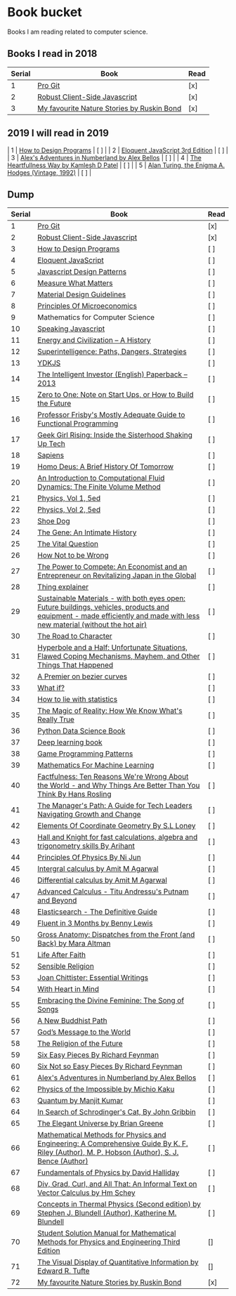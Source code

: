 # Book bucket

Books I am reading related to computer science.


## Books I read in 2018

| Serial | Book | Read |
|------|------|------|
| 1 | [Pro Git](https://git-scm.com/book/en/v2) | [x] |
| 2 | [Robust Client-Side Javascript](https://molily.de/robust-javascript/) | [x] |
| 3 | [My favourite Nature Stories by Ruskin Bond](#) | [x] |

## 2019 I will read in 2019

| 1 | [How to Design Programs](http://www.htdp.org/2018-01-06/Book/) | [ ] |
| 2 | [Eloquent JavaScript 3rd Edition](https://eloquentjavascript.net/) | [ ] |
| 3 | [Alex's Adventures in Numberland by Alex Bellos]() | [ ] |
| 4 | [The Heartfullness Way by Kamlesh D Patel]() | [ ] |
| 5 | [Alan Turing, the Enigma A. Hodges (Vintage, 1992)]() | [ ] |

## Dump

| Serial | Book | Read |
|------|------|------|
| 1 | [Pro Git](https://git-scm.com/book/en/v2) | [x] |
| 2 | [Robust Client-Side Javascript](https://molily.de/robust-javascript/) | [x] |
| 3 | [How to Design Programs](http://www.htdp.org/2018-01-06/Book/) | [ ] |
| 4| [Eloquent JavaScript](https://eloquentjavascript.net/) | [ ] |
| 5| [Javascript Design Patterns](https://addyosmani.com/resources/essentialjsdesignpatterns/book/) | [ ] |
| 6 | [Measure What Matters](https://www.amazon.in/Measure-What-Matters-John-Doerr/dp/024134848X/ref=sr_1_1?ie=UTF8&qid=1526821130&sr=8-1&keywords=measure+what+matters) | [ ] |
|7| [Material Design Guidelines](https://material.io/) | [ ] |
|8| [Principles Of Microeconomics](https://openstax.org/details/books/principles-microeconomics) | [ ] |
|9| Mathematics for Computer Science | [ ] |
|10| [Speaking Javascript](http://speakingjs.com/) | [ ] |
|11| [Energy and Civilization – A History](https://www.amazon.in/dp/0262035774/_encoding=UTF8?coliid=I34TD0OWI5SIV5&colid=2WP4R14TWN96B&psc=0) | [ ] |
|12| [Superintelligence: Paths, Dangers, Strategies](https://www.amazon.in/dp/0198739834/_encoding=UTF8?coliid=I34KXO16UTSE5Y&colid=2WP4R14TWN96B&psc=0) | [ ] |
|13| [YDKJS](https://github.com/getify/You-Dont-Know-JS) | [ ] |
|14| [The Intelligent Investor (English) Paperback – 2013](https://www.amazon.in/dp/0062312685/_encoding=UTF8?coliid=I37FVNE425JKS4&colid=2WP4R14TWN96B&psc=0) | [ ] |
|15| [Zero to One: Note on Start Ups, or How to Build the Future](https://www.amazon.in/dp/0753555190/_encoding=UTF8?coliid=I288ZZSF3XAP58&colid=2WP4R14TWN96B&psc=0) | [ ] |
|16| [Professor Frisby's Mostly Adequate Guide to Functional Programming](https://www.gitbook.com/book/drboolean/mostly-adequate-guide/details) | [ ] |
|17| [Geek Girl Rising: Inside the Sisterhood Shaking Up Tech](https://www.amazon.in/dp/125018200X/_encoding=UTF8?coliid=I3DVQ6Q6HDWDL7&colid=2WP4R14TWN96B&psc=0) | [ ] |
|18| [Sapiens](https://www.amazon.in/Sapiens-Yuval-Noah-Harari/dp/0099590085/ref=sr_1_1?ie=UTF8&qid=1516418229&sr=8-1&keywords=Sapiens) | [ ] |
|19| [Homo Deus: A Brief History Of Tomorrow](https://www.amazon.in/Homo-Deus-Brief-History-Tomorrow/dp/1784703931/ref=sr_1_1?ie=UTF8&qid=1516418213&sr=8-1&keywords=homo+deus+book) | [ ] |
|20| [An Introduction to Computational Fluid Dynamics: The Finite Volume Method](https://www.amazon.in/Introduction-Computational-Fluid-Dynamics-Finite/dp/8131720489/ref=lp_14158194031_1_1?s=books&ie=UTF8&qid=1516418364&sr=1-1) | [ ] |
|21| [Physics, Vol 1, 5ed](https://www.amazon.in/Physics-Vol-1-5ed-Resnick/dp/8126510889/ref=lp_14158199031_1_4?s=books&ie=UTF8&qid=1516418438&sr=1-4) | [ ] |
|22| [Physics, Vol 2, 5ed](https://www.amazon.in/Physics-Vol-2-5ed-Resnick/dp/8126510897/ref=pd_bxgy_14_img_2?_encoding=UTF8&psc=1&refRID=REHYZ0WRQKMG46FMCXKV) | [ ] |
|23| [Shoe Dog](https://www.amazon.in/Shoe-Dog-Phil-Knight/dp/1471146715/ref=sr_1_1?ie=UTF8&qid=1516418579&sr=8-1&keywords=Shoe+Dog) | [ ] |
|24| [The Gene: An Intimate History](https://www.amazon.in/Gene-Intimate-History-Siddhartha-Mukherjee/dp/0670087149/ref=sr_1_1?ie=UTF8&qid=1516418631&sr=8-1&keywords=The+Gene) | [ ] |
|25| [The Vital Question](https://www.amazon.in/Vital-Question-Nick-Lane/dp/1781250375/ref=sr_1_1?ie=UTF8&qid=1516418696&sr=8-1&keywords=The+vital+question) | [ ] |
|26| [How Not to be Wrong](https://www.amazon.in/How-Not-Wrong-Jordan-Ellenberg/dp/071819604X/ref=sr_1_1?ie=UTF8&qid=1516418741&sr=8-1&keywords=How+to+not+be+wrong) | [ ] |
|27| [The Power to Compete: An Economist and an Entrepreneur on Revitalizing Japan in the Global](https://www.amazon.in/Power-Compete-Economist-Entrepreneur-Revitalizing/dp/1119000602/ref=sr_1_1?ie=UTF8&qid=1516418816&sr=8-1&keywords=The+power+to+compete) | [ ] |
|28| [Thing explainer](https://www.amazon.in/Thing-Explainer-Complicated-Stuff-Simple/dp/1473637317/ref=sr_1_1?ie=UTF8&qid=1516418882&sr=8-1&keywords=Thing+explainer) | [ ] |
|29| [Sustainable Materials - with both eyes open: Future buildings, vehicles, products and equipment - made efficiently and made with less new material (without the hot air)](https://www.amazon.in/Sustainable-Materials-buildings-equipment-efficiently/dp/1906860076/ref=sr_1_1?ie=UTF8&qid=1516418930&sr=8-1&keywords=Sustainable+materials+with+both+eyes+open) | [ ] |
|30| [The Road to Character](https://www.amazon.in/Road-Character-David-Brooks/dp/0141980362/ref=sr_1_1?ie=UTF8&qid=1516418970&sr=8-1&keywords=The+road+to+character) | [ ] |
|31| [Hyperbole and a Half: Unfortunate Situations, Flawed Coping Mechanisms, Mayhem, and Other Things That Happened](https://www.amazon.in/Hyperbole-Half-Unfortunate-Situations-Mechanisms/dp/0224095374/ref=sr_1_1?ie=UTF8&qid=1516419050&sr=8-1&keywords=Hyperbole+and+half) | [ ] |
|32| [A Premier on bezier curves](https://pomax.github.io/bezierinfo/#preface) | [ ] |
|33| [What if?](https://www.amazon.in/What-If-Randall-Munroe/dp/1848549563/ref=sr_1_2?ie=UTF8&qid=1516419083&sr=8-2&keywords=What+if%3F) | [ ] |
|34| [How to lie with statistics](https://www.amazon.in/How-Lie-Statistics-Darrell-Huff/dp/0393310728/ref=sr_1_1?ie=UTF8&qid=1516419128&sr=8-1&keywords=How+to+Lie+With+Statistics) | [ ] |
|35| [The Magic of Reality: How We Know What's Really True](https://www.amazon.in/Magic-Reality-Know-Whats-Really/dp/0552778907/ref=pd_bxgy_14_img_3?_encoding=UTF8&psc=1&refRID=JAGYVDTS4BB99RZX7652) | [ ] |
|36| [Python Data Science Book](https://jakevdp.github.io/PythonDataScienceHandbook/) | [ ] |
|37| [Deep learning book](http://www.deeplearningbook.org/) | [ ] |
|38| [Game Programming Patterns](http://gameprogrammingpatterns.com/) | [ ] |
|39| [Mathematics For Machine Learning](https://mml-book.github.io/) | [ ] |
|40| [Factfulness: Ten Reasons We're Wrong About the World - and Why Things Are Better Than You Think By Hans Rosling](https://www.amazon.in/Factfulness-Reasons-Wrong-Things-Better/dp/1473637465) | [ ] |
|41| [The Manager's Path: A Guide for Tech Leaders Navigating Growth and Change](https://www.amazon.com/_/dp/1491973897?tag=oreilly20-20) | [ ] |
|42| [Elements Of Coordinate Geometry By S.L Loney]() | [ ] |
|43| [Hall and Knight for fast calculations, algebra and trigonometry skills By Arihant]() | [ ] |
|44| [Principles Of Physics By Ni Jun]() | [ ] |
|45| [Intergral calculus by Amit M Agarwal]() | [ ] |
|46| [Differential calculus by Amit M Agarwal]() | [ ] |
|47| [Advanced Calculus - Titu Andressu's Putnam and Beyond]() | [ ] |
|48| [Elasticsearch - The Definitive Guide](https://www.elastic.co/guide/en/elasticsearch/guide/index.html) | [ ] |
|49| [Fluent in 3 Months by Benny Lewis]() | [ ] |
|50| [Gross Anatomy: Dispatches from the Front (and Back) by Mara Altman](https://www.goodreads.com/book/show/37702749-gross-anatomy) | [ ] |
|51| [Life After Faith]() | [ ] |
|52| [Sensible Religion]() | [ ] |
|53| [Joan Chittister: Essential Writings]() | [ ] |
|54| [With Heart in Mind]() | [ ] |
|55| [Embracing the Divine Feminine: The Song of Songs]() | [ ] |
|56| [A New Buddhist Path]() | [ ] |
|57| [God’s Message to the World]() | [ ] |
|58| [The Religion of the Future]() | [ ] |
|59| [Six Easy Pieces By Richard Feynman]() | [ ] |
|60| [Six Not so Easy Pieces By Richard Feynman]() | [ ] |
|61| [Alex's Adventures in Numberland by Alex Bellos]() | [ ] |
|62| [Physics of the Impossible by Michio Kaku]() | [ ] |
|63| [Quantum by Manjit Kumar]() | [ ] |
|64| [In Search of Schrodinger's Cat, By John Gribbin ]() | [ ] |
|65| [The Elegant Universe by Brian Greene]() | [ ] |
|66| [Mathematical Methods for Physics and Engineering: A Comprehensive Guide By  K. F. Riley (Author), M. P. Hobson (Author), S. J. Bence (Author)](https://www.amazon.co.uk/gp/product/0521679710/ref=as_li_qf_asin_il_tl?ie=UTF8&tag=simon05d-21&creative=6738&linkCode=as2&creativeASIN=0521679710&linkId=46252c77a77e4789996e7e4d0ae6ebba) | [ ] |
|67| [Fundamentals of Physics by David Halliday]() | [ ] |
|68| [Div, Grad, Curl, and All That: An Informal Text on Vector Calculus by Hm Schey ]() | [ ] |
|69| [Concepts in Thermal Physics (Second edition) by 	Stephen J. Blundell (Author), Katherine M. Blundell ]() | [ ] |
|70| [Student Solution Manual for Mathematical Methods for Physics and Engineering Third Edition](https://www.amazon.co.uk/Student-Solution-Mathematical-Methods-Engineering/dp/0521679737/ref=pd_bxgy_14_img_2?_encoding=UTF8&pd_rd_i=0521679737&pd_rd_r=63b6f764-0ae3-11e9-bd28-ff71892385d5&pd_rd_w=EYMiB&pd_rd_wg=vib1E&pf_rd_p=466c8fd0-3653-4c9b-86fa-f9bc8fd2ae35&pf_rd_r=EZXCHMH72NFV0EDEQB1W&psc=1&refRID=EZXCHMH72NFV0EDEQB1W) | [] |
|71| [The Visual Display of Quantitative Information by Edward R. Tufte]() | [] |
| 72 | [My favourite Nature Stories by Ruskin Bond](#) | [x] |
